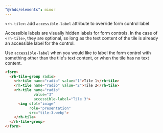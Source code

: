 ```yaml
---
"@rhds/elements": minor
---
```

`<rh-tile>`: add `accessible-label` attribute to override form control label


Accessible labels are visually hidden labels for form controls. In the case of 
`<rh-tile>`, they are optional, so long as the text content of the tile is 
already an accessible label for the control.

Use `accessible-label` when you would like to label the form control with 
something other than the tile's text content, or when the tile has no text 
content.

```html
<form>
  <rh-tile-group radio>
    <rh-tile name="radio" value="1">Tile 1</rh-tile>
    <rh-tile name="radio" value="2">Tile 2</rh-tile>
    <rh-tile name="radio"
             value="3"
             accessible-label="Tile 3">
      <img slot="image"
           role="presentation"
           src="tile-3.webp">
    </rh-tile>
  </rh-tile-group>
</form>
```
